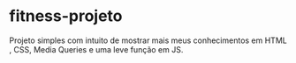 # fitness-projeto
Projeto simples com intuito de mostrar mais meus conhecimentos em HTML , CSS, Media Queries e uma leve função em JS.
